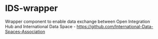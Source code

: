 # IDS-wrapper
Wrapper component to enable data exchange between Open Integration Hub and International Data Space -  https://github.com/International-Data-Spaces-Association
